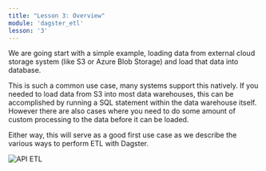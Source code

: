 ```yaml
---
title: "Lesson 3: Overview"
module: 'dagster_etl'
lesson: '3'
---
```


We are going start with a simple example, loading data from external cloud storage system (like S3 or Azure Blob Storage) and load that data into database.

This is such a common use case, many systems support this natively. If you needed to load data from S3 into most data warehouses, this can be accomplished by running a SQL statement within the data warehouse itself. However there are also cases where you need to do some amount of custom processing to the data before it can be loaded.

Either way, this will serve as a good first use case as we describe the various ways to perform ETL with Dagster.

![API ETL](/images/dagster-etl/lesson-3/csv-etl.png)

